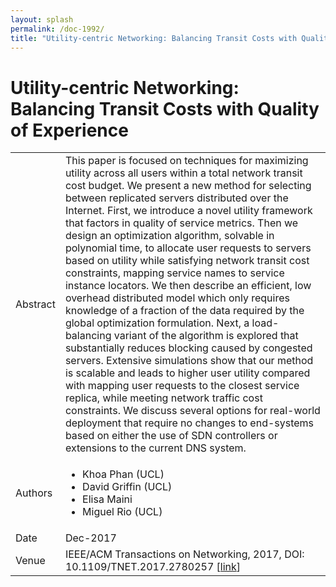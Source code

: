 ```yaml
---
layout: splash
permalink: /doc-1992/
title: "Utility-centric Networking: Balancing Transit Costs with Quality of Experience"
---
```


# Utility-centric Networking: Balancing Transit Costs with Quality of Experience

<table>
    <tbody>
    <tr>
        <td>Abstract</td>
        <td>This paper is focused on techniques for maximizing utility across all users within a total network transit cost budget. We present a new method for selecting between replicated servers distributed over the Internet. First, we introduce a novel utility framework that factors in quality of service metrics. Then we design an optimization algorithm, solvable in polynomial time, to allocate user requests to servers based on utility while satisfying network transit cost constraints, mapping service names to service instance locators. We then describe an efficient, low overhead distributed model which only requires knowledge of a fraction of the data required by the global optimization formulation. Next, a load-balancing variant of the algorithm is explored that substantially reduces blocking caused by congested servers. Extensive simulations show that our method is scalable and leads to higher user utility compared with mapping user requests to the closest service replica, while meeting network traffic cost constraints. We discuss several options for real-world deployment that require no changes to end-systems based on either the use of SDN controllers or extensions to the current DNS system.</td>
    </tr>
    <tr>
        <td>Authors</td>
        <td>
            <ul>
                <li>Khoa Phan (UCL)</li>
                <li>David Griffin (UCL)</li>
                <li>Elisa Maini</li>
                <li>Miguel Rio (UCL)</li>
            </ul>
        </td>
    </tr>
    <tr>
        <td>Date</td>
        <td>Dec-2017</td>
    </tr>
    <tr>
        <td>Venue</td>
        <td>IEEE/ACM Transactions on Networking, 2017, DOI: 10.1109/TNET.2017.2780257 [<a href="https://ieeexplore.ieee.org/document/8239630">link</a>]</td>
    </tr>
    </tbody>
</table>

